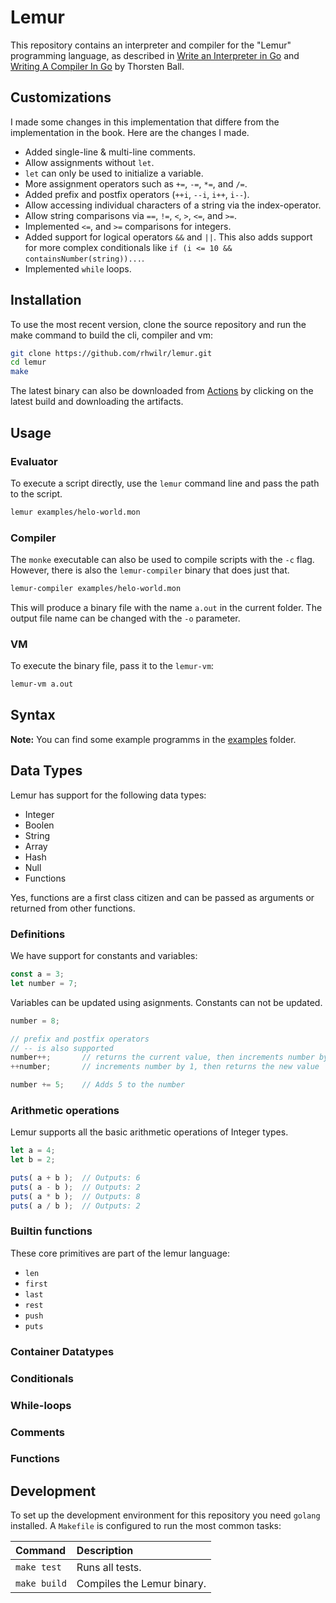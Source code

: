 # Lemur

This repository contains an interpreter and compiler for the "Lemur"
programming language, as described in [Write an Interpreter in Go][1] and
[Writing A Compiler In Go][2] by Thorsten Ball.

[1]: https://interpreterbook.com/
[2]: https://compilerbook.com/


## Customizations

I made some changes in this implementation that differe from the implementation
in the book. Here are the changes I made.

- Added single-line & multi-line comments.
- Allow assignments without `let`.
- `let` can only be used to initialize a variable.
- More assignment operators such as `+=`, `-=`, `*=`, and `/=`.
- Added prefix and postfix operators (`++i`, `--i`, `i++`, `i--`).
- Allow accessing individual characters of a string via the index-operator.
- Allow string comparisons via `==`, `!=`, `<`, `>`, `<=`, and `>=`.
- Implemented `<=`, and `>=` comparisons for integers.
- Added support for logical operators `&&` and `||`. This also adds support for
  more complex conditionals like `if (i <= 10 && containsNumber(string))...`.
- Implemented `while` loops.


## Installation

To use the most recent version, clone the source repository and run the make command to build the cli, compiler and vm:

```sh
git clone https://github.com/rhwilr/lemur.git
cd lemur
make
```

The latest binary can also be downloaded from
[Actions](https://github.com/rhwilr/lemur/actions) by clicking on the latest
build and downloading the artifacts.


## Usage

### Evaluator

To execute a script directly, use the `lemur` command line and pass the path to the script.

```sh
lemur examples/helo-world.mon
```

### Compiler

The `monke` executable can also be used to compile scripts with the `-c` flag.
However, there is also the `lemur-compiler` binary that does just that.

```sh
lemur-compiler examples/helo-world.mon
```

This will produce a binary file with the name `a.out` in the current folder. The
output file name can be changed with the `-o` parameter.

### VM

To execute the binary file, pass it to the `lemur-vm`:

```sh
lemur-vm a.out
```


## Syntax

**Note:** You can find some example programms in the [examples](examples/)
folder.


## Data Types

Lemur has support for the following data types:
- Integer
- Boolen
- String
- Array
- Hash
- Null
- Functions

Yes, functions are a first class citizen and can be passed as arguments or
returned from other functions.


### Definitions

We have support for constants and variables:

```js
const a = 3;
let number = 7;
```

Variables can be updated using asignments. Constants can not be updated.

```js
number = 8;

// prefix and postfix operators
// -- is also supported
number++;       // returns the current value, then increments number by 1
++number;       // increments number by 1, then returns the new value

number += 5;    // Adds 5 to the number
```


### Arithmetic operations

Lemur supports all the basic arithmetic operations of Integer types.

```js
let a = 4;
let b = 2;

puts( a + b );  // Outputs: 6
puts( a - b );  // Outputs: 2
puts( a * b );  // Outputs: 8
puts( a / b );  // Outputs: 2
```


### Builtin functions

These core primitives are part of the lemur language:

- `len`
- `first`
- `last`
- `rest`
- `push`
- `puts`


### Container Datatypes

### Conditionals

### While-loops

### Comments

### Functions



## Development

To set up the development environment for this repository you need `golang` installed. A `Makefile` is configured to run the most common tasks:

| Command      | Description                 |
| :----------- | :-------------------------- |
| `make test`  | Runs all tests.             |
| `make build` | Compiles the Lemur binary. |
